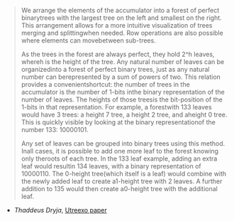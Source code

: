 > We arrange the elements of the accumulator into a forest of perfect binarytrees with the largest tree on the left and smallest on the right. This arrangement allows for a more intuitive visualization of trees merging and splittingwhen needed. Row operations are also possible where elements can movebetween sub-trees.
>
> As the trees in the forest are always perfect, they hold 2^h leaves, whereh is the height of the tree. Any natural number of leaves can be organizedinto a forest of perfect binary trees, just as any natural number can berepresented by a sum of powers of two. This relation provides a convenientshortcut: the number of trees in the accumulator is the number of 1-bits inthe binary representation of the number of leaves. The heights of those treesis the bit-position of the 1-bits in that representation. For example, a forestwith 133 leaves would have 3 trees: a height 7 tree, a height 2 tree, and aheight 0 tree. This is quickly visible by looking at the binary representationof the number 133: 10000101.
>
> Any set of leaves can be grouped into binary trees using this method. Inall cases, it is possible to add one more leaf to the forest knowing only theroots of each tree. In the 133 leaf example, adding an extra leaf would resultin 134 leaves, with a binary representation of 10000110. The 0-height tree(which itself is a leaf) would combine with the newly added leaf to create a1-height tree with 2 leaves. A further addition to 135 would then create a0-height tree with the additional leaf.

- _Thaddeus Dryja_, [Utreexo paper](https://eprint.iacr.org/2019/611.pdf)
